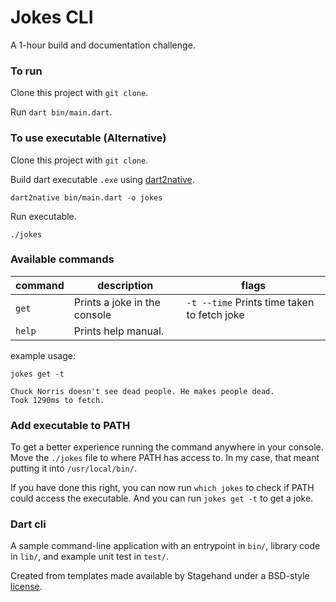 # Jokes CLI
A 1-hour build and documentation challenge.

### To run
Clone this project with `git clone`.

Run `dart bin/main.dart`.

### To use executable (Alternative)
Clone this project with `git clone`.

Build dart executable `.exe` using [dart2native](https://dart.dev/tools/dart2native).
```shell script
dart2native bin/main.dart -o jokes
```

Run executable.
```shell script
./jokes
```

### Available commands
command | description | flags
--- | --- | ---
`get` | Prints a joke in the console | `-t --time` Prints time taken to fetch joke
`help` | Prints help manual.

example usage:
```shell script
jokes get -t

Chuck Norris doesn't see dead people. He makes people dead.
Took 1290ms to fetch.
```

### Add executable to PATH
To get a better experience running the command anywhere in your console.
Move the `./jokes` file to where PATH has access to.
In my case, that meant putting it into `/usr/local/bin/`.

If you have done this right, you can now run `which jokes` to check if PATH could access the executable. And you can run `jokes get -t` to get a joke.

### Dart cli
A sample command-line application with an entrypoint in `bin/`, library code
in `lib/`, and example unit test in `test/`.

Created from templates made available by Stagehand under a BSD-style
[license](https://github.com/dart-lang/stagehand/blob/master/LICENSE).
